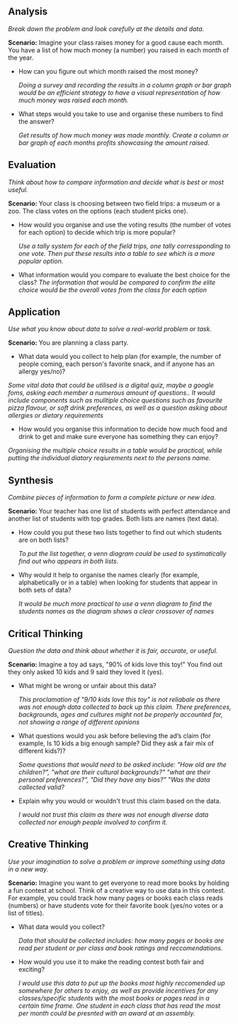 ## Analysis
 
 *Break down the problem and look carefully at the details and data.*

**Scenario:** Imagine your class raises money for a good cause each month. You have a list of how much money (a number) you raised in each month of the year. 

- How can you figure out which month raised the most money? 

   *Doing a survey and  recording the results in a column graph or bar graph would be an efficient strategy to have a visual representation of how much money was raised each month.*

- What steps would you take to use and organise these numbers to find the answer?

   *Get results of how much money was made monthly. Create a column or bar graph of each months profits showcasing the amount raised.* 

## Evaluation

*Think about how to compare information and decide what is best or most useful.*

**Scenario:** Your class is choosing between two field trips: a museum or a zoo. The class votes on the options (each student picks one). 

- How would you organise and use the voting results (the number of votes for each option) to decide which trip is more popular? 

   *Use a tally system for each of the field trips, one tally corressponding to one vote. Then put these results into a table to see which is a more popular option.*

- What information would you compare to evaluate the best choice for the class?
*The information that would be compared to confirm the elite choice would be the overall votes from the class for each option*

## Application

*Use what you know about data to solve a real-world problem or task.*

**Scenario:** You are planning a class party. 

- What data would you collect to help plan (for example, the number of people coming, each person's favorite snack, and if anyone has an allergy yes/no)? 

*Some vital data that could be utilised is a digital quiz, maybe a google foms, asking each member a numerous amount of questions.. It would include components such as mulitiple choice questions such as favourite pizza flavour, or soft drink preferences, as well as a question asking about allergies or dietary requirements*

- How would you organise this information to decide how much food and drink to get and make sure everyone has something they can enjoy?

*Organising the multiple choice results in a table would be practical, while putting the individual diatary reqiurements next to the persons name.*

## Synthesis

*Combine pieces of information to form a complete picture or new idea.*

**Scenario:** Your teacher has one list of students with perfect attendance and another list of students with top grades. Both lists are names (text data). 

- How could you put these two lists together to find out which students are on both lists? 

   *To put the list together, a venn diagram could be used to systimatically find out who appears in both lists.*

- Why would it help to organise the names clearly (for example, alphabetically or in a table) when looking for students that appear in both sets of data?

   *It would be much more practical to use a venn diagram to find the students names as the diagram shows a clear crossover of names*

## Critical Thinking

*Question the data and think about whether it is fair, accurate, or useful.*

**Scenario:** Imagine a toy ad says, "90% of kids love this toy!" You find out they only asked 10 kids and 9 said they loved it (yes). 

- What might be wrong or unfair about this data?

   *This proclamation of "9/10 kids love this toy" is not reliabale as there was not enough data collected to back up this claim. There preferences, backgrounds, ages and cultures might not be properly accounted for, not showing a range of different opinions*

- What questions would you ask before believing the ad’s claim (for example, Is 10 kids a big enough sample? Did they ask a fair mix of different kids?)? 

   *Some questions that would need to be asked include: "How old are the children?", "what are their cultural backgrounds?" "what are their personal preferences?", "Did they have any bias?" "Was the data callected valid?*

- Explain why you would or wouldn't trust this claim based on the data.

   *I would not trust this claim as there was not enough diverse data collected nor enough people involved to confirm it.*

## Creative Thinking

*Use your imagination to solve a problem or improve something using data in a new way.*

**Scenario:** Imagine you want to get everyone to read more books by holding a fun contest at school. Think of a creative way to use data in this contest. For example, you could track how many pages or books each class reads (numbers) or have students vote for their favorite book (yes/no votes or a list of titles). 

- What data would you collect?
  
   *Data that should be collected includes: how many pages or books are read per student or per class and book ratings and reccomendations.*

- How would you use it to make the reading contest both fair and exciting?

   *I would use this data to put up the books most highly reccomended up somewhere for others to enjoy, as well as provide incentives for any classes/specific students with the most books or pages read in a certain time frame. One student in each class that has read the most per month could be presnted with an award at an assembly.*